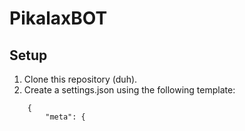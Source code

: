 # PikalaxBOT

## Setup

1) Clone this repository (duh).
2) Create a settings.json using the following template:

```
    {
        "meta": {


```
